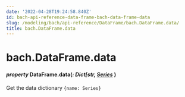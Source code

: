 ```yaml
---
date: '2022-04-28T19:24:58.840Z'
id: bach-api-reference-data-frame-bach-data-frame-data
slug: /modeling/bach/api-reference/DataFrame/bach.DataFrame.data/
title: bach.DataFrame.data
---
```


# bach.DataFrame.data


#### _property_ DataFrame.data(_: Dict[str, [Series](/docs/modeling/bach/api-reference/Series/bach.Series/#bach.Series)_ )
Get the data dictionary `{name: Series}`

<!-- !! processed by numpydoc !! -->
